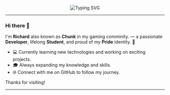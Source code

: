 <p align="center">
  <img src="https://readme-typing-svg.demolab.com?font=Fira+Code&weight=500&pause=1000&color=36BCF7&center=true&vCenter=true&width=435&lines=Developer+%F0%9F%92%BB;Student+%F0%9F%93%9D;Pride+%F0%9F%8C%88" alt="Typing SVG" />
</p>

---

### Hi there 👋

I'm **Richard** also known as **Chunk** in my gaming comminity. — a passionate **Developer**, lifelong **Student**, and proud of my **Pride** identity. 🌈

- 💻 Currently learning new technologies and working on exciting projects.
- 🎓 Always expanding my knowledge and skills.
- 🌐 Connect with me on GitHub to follow my journey.

Thanks for visiting!

---
